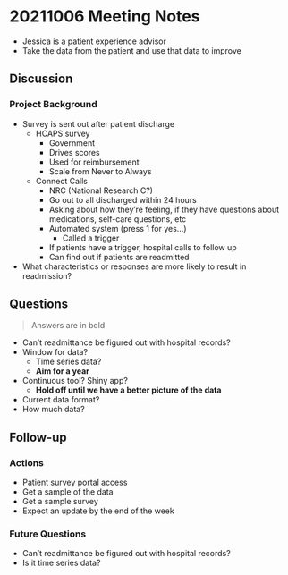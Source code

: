 # 20211006 Meeting Notes

- Jessica is a patient experience advisor
- Take the data from the patient and use that data to improve



## Discussion

### Project Background

- Survey is sent out after patient discharge
  - HCAPS survey
    - Government
    - Drives scores
    - Used for reimbursement
    - Scale from Never to Always
  - Connect Calls
    - NRC (National Research C?)
    - Go out to all discharged within 24 hours
    - Asking about how they’re feeling, if they have questions about medications, self-care questions, etc
    - Automated system (press 1 for yes…) 
      - Called a trigger
    - If patients have a trigger, hospital calls to follow up
    - Can find out if patients are readmitted
- What characteristics or responses are more likely to result in readmission?

## Questions

>  Answers are in bold

- Can’t readmittance be figured out with hospital records?
- Window for data?
  - Time series data?
  - **Aim for a year**
- Continuous tool? Shiny app?
  - **Hold off until we have a better picture of the data**
- Current data format?
- How much data?

## Follow-up

### Actions

- Patient survey portal access
- Get a sample of the data
- Get a sample survey
- Expect an update by the end of the week

### Future Questions

- Can’t readmittance be figured out with hospital records?
- Is it time series data?